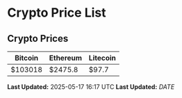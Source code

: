 # Crypto Price List

## Crypto Prices
| Bitcoin | Ethereum | Litecoin |
| ------- | -------- | -------- |
| $103018 | $2475.8 | $97.7 |
**Last Updated:** 2025-05-17 16:17 UTC
**Last Updated:** $DATE$
